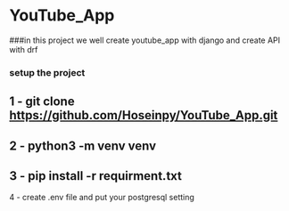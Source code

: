 # YouTube_App

###in this project we well create youtube_app with django and create API with drf

### setup the project
1 - git clone https://github.com/Hoseinpy/YouTube_App.git
---
2 - python3 -m venv venv
---
3 - pip install -r requirment.txt
---
4 - create .env file and put your postgresql setting
